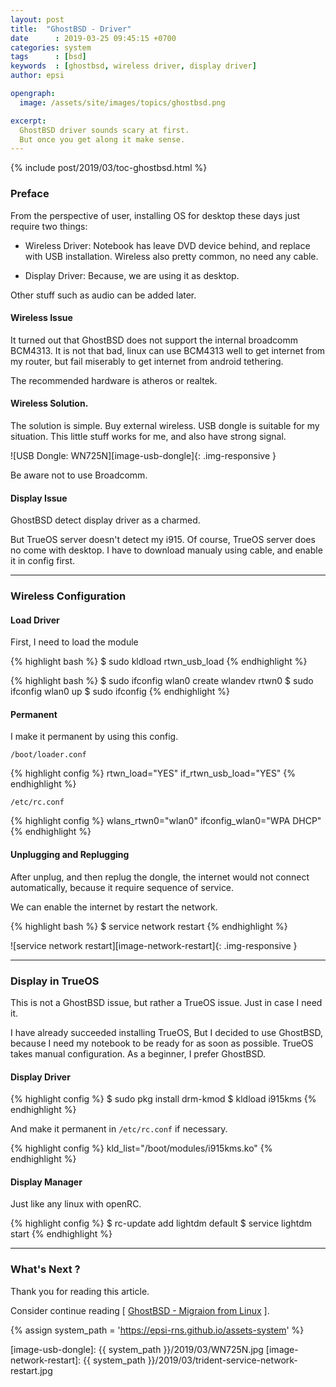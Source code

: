 ```yaml
---
layout: post
title:  "GhostBSD - Driver"
date      : 2019-03-25 09:45:15 +0700
categories: system
tags      : [bsd]
keywords  : [ghostbsd, wireless driver, display driver]
author: epsi

opengraph:
  image: /assets/site/images/topics/ghostbsd.png

excerpt:
  GhostBSD driver sounds scary at first.
  But once you get along it make sense.
---
```


{% include post/2019/03/toc-ghostbsd.html %}

### Preface

From the perspective of user,
installing OS for desktop these days just require two things:

* Wireless Driver:
  Notebook has leave DVD device behind, and replace with USB installation.
  Wireless also pretty common, no need any cable.

* Display Driver:
  Because, we are using it as desktop.

Other stuff such as audio can be added later.

#### Wireless Issue

It turned out that GhostBSD does not support the internal broadcomm BCM4313.
It is not that bad, linux can use BCM4313 well to get internet from my router,
but fail miserably to get internet from android tethering.

The recommended hardware is atheros or realtek.

#### Wireless Solution.

The solution is simple.
Buy external wireless.
USB dongle is suitable for my situation.
This little stuff works for me, and also have strong signal.

![USB Dongle: WN725N][image-usb-dongle]{: .img-responsive }

Be aware not to use Broadcomm.

#### Display Issue

GhostBSD detect display driver as a charmed.

But TrueOS server doesn't detect my i915.
Of course, TrueOS server does no come with desktop.
I have to download manualy using cable,
and enable it in config first.

-- -- --

### Wireless Configuration

#### Load Driver

First, I need to load the module

{% highlight bash %}
$ sudo kldload rtwn_usb_load
{% endhighlight %}

{% highlight bash %}
$ sudo ifconfig wlan0 create wlandev rtwn0
$ sudo ifconfig wlan0 up
$ sudo ifconfig
{% endhighlight %}

#### Permanent

I make it permanent by using this config.

`/boot/loader.conf`

{% highlight config %}
rtwn_load="YES"
if_rtwn_usb_load="YES"
{% endhighlight %}

`/etc/rc.conf`

{% highlight config %}
wlans_rtwn0="wlan0"
ifconfig_wlan0="WPA DHCP"
{% endhighlight %}

#### Unplugging and Replugging

After unplug, and then replug the dongle,
the internet would not connect automatically,
because it require sequence of service.

We can enable the internet by restart the network.

{% highlight bash %}
$ service network restart
{% endhighlight %}

![service network restart][image-network-restart]{: .img-responsive }

-- -- --

### Display in TrueOS

This is not a GhostBSD issue,
but rather a TrueOS issue.
Just in case I need it.

I have already succeeded installing TrueOS,
But I decided to use GhostBSD,
because I need my notebook to be ready for as soon as possible.
TrueOS takes manual configuration.
As a beginner, I prefer GhostBSD.

#### Display Driver

{% highlight config %}
$ sudo pkg install drm-kmod
$ kldload i915kms
{% endhighlight %}

And make it permanent in `/etc/rc.conf` if necessary.

{% highlight config %}
kld_list="/boot/modules/i915kms.ko"
{% endhighlight %}

#### Display Manager

Just like any linux with openRC.

{% highlight config %}
$ rc-update add lightdm default
$ service lightdm start
{% endhighlight %}

-- -- --

### What's Next ?

Thank you for reading this article.

Consider continue reading [ [GhostBSD - Migraion from Linux][local-part-config] ].

[//]: <> ( -- -- -- links below -- -- -- )

{% assign system_path = 'https://epsi-rns.github.io/assets-system' %}

[local-part-config]:       /system/2019/03/30/ghostbsd-migration.html

[image-usb-dongle]:         {{ system_path }}/2019/03/WN725N.jpg
[image-network-restart]:    {{ system_path }}/2019/03/trident-service-network-restart.jpg
